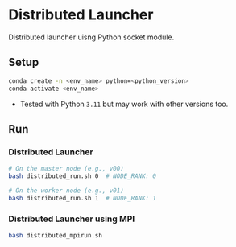 # Distributed Launcher

Distributed launcher uisng Python socket module.

## Setup

```bash
conda create -n <env_name> python=<python_version>
conda activate <env_name>
```
- Tested with Python `3.11` but may work with other versions too.

## Run

### Distributed Launcher  

```bash
# On the master node (e.g., v00)
bash distributed_run.sh 0  # NODE_RANK: 0

# On the worker node (e.g., v01)
bash distributed_run.sh 1  # NODE_RANK: 1
```

### Distributed Launcher using MPI

```bash
bash distributed_mpirun.sh
```